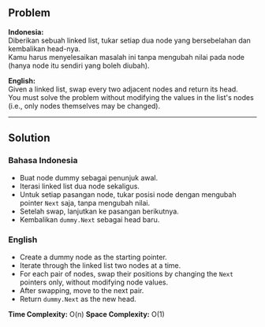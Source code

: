 ## Problem

**Indonesia:**  
Diberikan sebuah linked list, tukar setiap dua node yang bersebelahan dan kembalikan head-nya.  
Kamu harus menyelesaikan masalah ini tanpa mengubah nilai pada node (hanya node itu sendiri yang boleh diubah).

**English:**  
Given a linked list, swap every two adjacent nodes and return its head.  
You must solve the problem without modifying the values in the list's nodes (i.e., only nodes themselves may be changed).

---

## Solution

### Bahasa Indonesia

- Buat node dummy sebagai penunjuk awal.
- Iterasi linked list dua node sekaligus.
- Untuk setiap pasangan node, tukar posisi node dengan mengubah pointer `Next` saja, tanpa mengubah nilai.
- Setelah swap, lanjutkan ke pasangan berikutnya.
- Kembalikan `dummy.Next` sebagai head baru.

### English

- Create a dummy node as the starting pointer.
- Iterate through the linked list two nodes at a time.
- For each pair of nodes, swap their positions by changing the `Next` pointers only, without modifying node values.
- After swapping, move to the next pair.
- Return `dummy.Next` as the new head.

**Time Complexity:** O(n)
**Space Complexity:** O(1)
